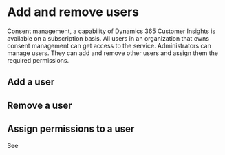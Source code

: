 # Add and remove users

Consent management, a capability of Dynamics 365 Customer Insights is available on a subscription basis. All users in an organization that owns consent management can get access to the service. Administrators can manage users. They can add and remove other users and assign them the required permissions. 

## Add a user

## Remove a user

## Assign permissions to a user

See  